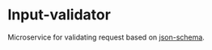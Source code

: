 # Input-validator
Microservice for validating request based on [json-schema](https://json-schema.org/).
